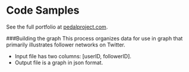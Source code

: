 # Code Samples
See the full portfolio at [pedalproject.com](http://pedalproject.com/).

###Building the graph
This process organizes data for use in graph that primarily illustrates follower networks on Twitter.
* Input file has two columns: [userID, followerID].
* Output file is a graph in json format.
